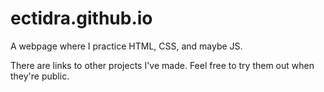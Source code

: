 # ectidra.github.io

A webpage where I practice HTML, CSS, and maybe JS.

There are links to other projects I've made.
Feel free to try them out when they're public.
